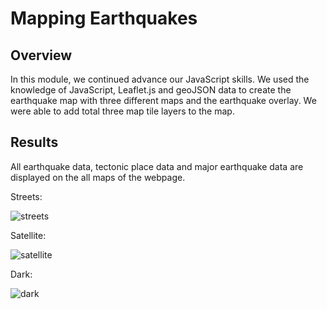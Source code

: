 # Mapping Earthquakes

## Overview 

In this module, we continued advance our JavaScript skills. We used the knowledge of JavaScript, Leaflet.js and geoJSON data to create the earthquake map with three different maps and the earthquake overlay. We were able to add total three map tile layers to the map.


## Results

All earthquake data, tectonic place data and major earthquake data are displayed on the all maps of the webpage. 

Streets:

![streets](https://user-images.githubusercontent.com/79289806/119276978-0de8c780-bbeb-11eb-8c50-0a482927f2eb.png)

Satellite:

![satellite](https://user-images.githubusercontent.com/79289806/119276977-0d503100-bbeb-11eb-9c97-c1242fb40be4.png)

Dark:

![dark](https://user-images.githubusercontent.com/79289806/119276979-0e815e00-bbeb-11eb-87b9-7715f6d8cea2.png)
 
